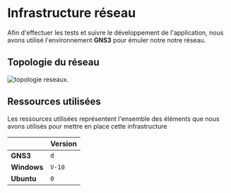 # Infrastructure réseau

Afin d'effectuer les tests et suivre le développement de l'application, nous avons utilisé l'environnement **GNS3**  pour émuler notre notre réseau.


## Topologie du réseau
![topologie reseaux](topologie%20sous%20GNS3.drawio.png "topologie reseaux").


## Ressources utilisées

Les ressources utilisées représentent l'ensemble des éléments que nous avons utilisés pour mettre en place cette infrastructure

|                |Version                         |  
|----------------|-------------------------------
|**GNS3**|`d`            
|**Windows**          |`V-10`            
|**Ubuntu**          |`0`
